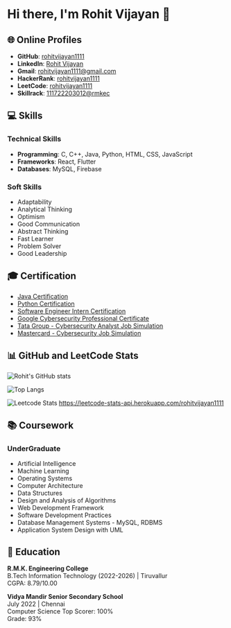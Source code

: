 # Hi there, I'm Rohit Vijayan 👋


## 🌐 Online Profiles
- **GitHub**: [rohitvijayan1111](https://github.com/rohitvijayan1111)
- **LinkedIn**: [Rohit Vijayan](https://www.linkedin.com/in/rohitvijayan1111)
- **Gmail**: [rohitvijayan1111@gmail.com](mailto:rohitvijayan1111@gmail.com)
- **HackerRank**: [rohitvijayan1111](https://www.hackerrank.com/rohitvijayan1111)
- **LeetCode**: [rohitvijayan1111](https://leetcode.com/rohitvijayan1111)
- **Skillrack**: [111722203012@rmkec](https://www.skillrack.com/user/111722203012)


## 💻 Skills
### Technical Skills
- **Programming**: C, C++, Java, Python, HTML, CSS, JavaScript
- **Frameworks**: React, Flutter
- **Databases**: MySQL, Firebase

### Soft Skills
- Adaptability
- Analytical Thinking
- Optimism
- Good Communication
- Abstract Thinking
- Fast Learner
- Problem Solver
- Good Leadership

## 🎓 Certification
- [Java Certification](#)
- [Python Certification](#)
- [Software Engineer Intern Certification](#)
- [Google Cybersecurity Professional Certificate](#)
- [Tata Group - Cybersecurity Analyst Job Simulation](#)
- [Mastercard - Cybersecurity Job Simulation](#)

## 📊 GitHub and LeetCode Stats
![Rohit's GitHub stats](https://github-readme-stats.vercel.app/api?username=rohitvijayan1111&show_icons=true&theme=radical)

![Top Langs](https://github-readme-stats.vercel.app/api/top-langs/?username=rohitvijayan1111&layout=compact&theme=radical)

![Leetcode Stats](https://leetcard.jacoblin.cool/rohitvijayan1111)
https://leetcode-stats-api.herokuapp.com/rohitvijayan1111
## 📚 Coursework
### UnderGraduate
- Artificial Intelligence
- Machine Learning
- Operating Systems
- Computer Architecture
- Data Structures
- Design and Analysis of Algorithms
- Web Development Framework
- Software Development Practices
- Database Management Systems - MySQL, RDBMS
- Application System Design with UML

## 🏫 Education
**R.M.K. Engineering College**  
B.Tech Information Technology (2022-2026) | Tiruvallur  
CGPA: 8.79/10.00

**Vidya Mandir Senior Secondary School**  
July 2022 | Chennai  
Computer Science Top Scorer: 100%  
Grade: 93%

<!---
rohitvijayan1111/rohitvijayan1111 is a ✨ special ✨ repository because its `README.md` (this file) appears on your GitHub profile.
You can click the Preview link to take a look at your changes.
--->

